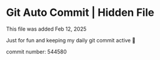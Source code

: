 # Git Auto Commit | Hidden File

This file was added Feb 12, 2025

Just for fun and keeping my daily git commit active 🤪

commit number: 544580
